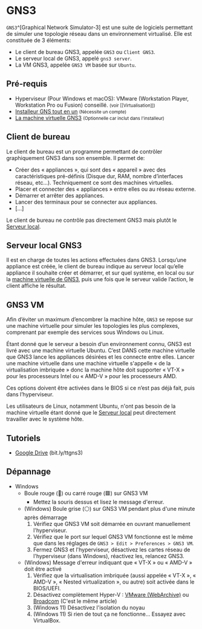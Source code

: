 # GNS3
`GNS3`^[Graphical Network Simulator-3] est une suite de logiciels permettant de simuler une topologie réseau dans un environnement virtualisé. Elle est constituée de 3 éléments:
- Le client de bureau GNS3, appelée `GNS3` ou `Client GNS3`.
- Le serveur local de GNS3, appelé `gns3 server`.
- La VM GNS3, appelée `GNS3 VM` basée sur `Ubuntu`.

## Pré-requis
- Hyperviseur (Pour Windows et macOS): VMware (Workstation Player, Workstation Pro ou Fusion) conseillé. <small>(voir [[Virtualisation]])</small>
- [Installeur GNS tout en un](https://gns3.com/software/download) <small>(Nécessite un compte)</small>
- [La machine virtuelle GNS3](https://gns3.com/software/download-vm) <small>(Optionnelle car inclut dans l'installeur)</small> 

## Client de bureau
Le client de bureau est un programme permettant de contrôler graphiquement GNS3 dans son ensemble. Il permet de:
- Créer des « appliances », qui sont des « appareil » avec des caractéristiques pré-définis (Disque dur, RAM, nombre d’interfaces réseau, etc…). Techniquement ce sont des machines virtuelles.
- Placer et connecter des « appliances » entre elles ou au réseau externe.
- Démarrer et arrêter des appliances.
- Lancer des terminaux pour se connecter aux appliances.
- […]

Le client de bureau ne contrôle pas directement GNS3 mais plutôt le [Serveur local](#Serveur%20local%20GNS3).

## Serveur local GNS3
Il est en charge de toutes les actions effectuées dans GNS3. Lorsqu’une appliance est créée, le client de bureau indique au serveur local qu’elle appliance il souhaite créer et démarrer, et sur quel système, en local ou sur la [machine virtuelle de GNS3](#GNS3%20VM), puis une fois que le serveur valide l’action, le client affiche le résultat.

## GNS3 VM
Afin d’éviter un maximum d’encombrer la machine hôte, `GNS3` se repose sur une machine virtuelle pour simuler les topologies les plus complexes, comprenant par exemple des services sous Windows ou Linux.

Étant donné que le serveur a besoin d’un environnement connu, GNS3 est livré avec une machine virtuelle Ubuntu. C’est DANS cette machine virtuelle que GNS3 lance les appliances désirées et les connecte entre elles. Lancer une machine virtuelle dans une machine virtuelle s'appelle « de la virtualisation imbriquée » donc la machine hôte doit supporter « VT-X » pour les processeurs Intel ou « AMD-V » pour les processeurs AMD.

Ces options doivent être activées dans le BIOS si ce n’est pas déjà fait, puis dans l’hyperviseur.

Les utilisateurs de Linux, notamment Ubuntu, n'ont pas besoin de la machine virtuelle étant donné que le [Serveur local](#Serveur%20local%20GNS3) peut directement travailler avec le système hôte.

## Tutoriels
- [Google Drive](https://drive.google.com/drive/folders/1HtbuORcTzsO0YnHsUe7eRUnN925MLzpv?usp=sharing) (bit.ly/ttgns3)

## Dépannage
- Windows
	- Boule rouge (🔴) ou carré rouge (🟥) sur GNS3 VM
		- Mettez la souris dessus et lisez le message d'erreur.
	- (Windows) Boule grise (⚪) sur GNS3 VM pendant plus d'une minute après démarrage
		1. Vérifiez que GNS3 VM soit démarrée en ouvrant manuellement l'hyperviseur.
		2. Vérifiez que le port sur lequel GNS3 VM fonctionne est le même que dans les réglages de `GNS3 > Edit > Preferences > GNS3 VM`.
		3. Fermez GNS3 et l'hyperviseur, désactivez les cartes réseau de l'hyperviseur (dans Windows), réactivez les, relancez GNS3.
	- (Windows) Message d'erreur indiquant que « VT-X » ou « AMD-V » doit être activé
		1. Vérifiez que la virtualisation imbriquée (aussi appelée « VT-X », « AMD-V », « Nested virtualization », ou autre) soit activée dans le BIOS/UEFI.
		2. Désactivez complètement Hyper-V : [VMware (WebArchive)](https://web.archive.org/web/20230313174320/https://kb.vmware.com/s/article/2146361) ou [Broadcom](https://knowledge.broadcom.com/external/article?legacyId=2146361) (C'est le même article)
		3. (Windows 11) Désactivez l'isolation du noyau
		4. (Windows 11) Si rien de tout ça ne fonctionne… Essayez avec VirtualBox.